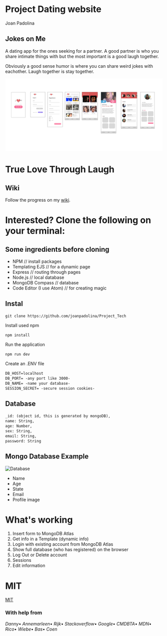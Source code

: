 # Project Dating website
Joan Padolina
## Jokes on Me 

A dating app for the ones seeking for a partner. A good partner is who you share intimate things with but the most important is a good laugh together.

Obviously a good sense humor is where you can share weird jokes with eachother. Laugh together is stay together.

![Wireflow app](https://github.com/joanpadolina/Project_Tech/blob/master/documentatie/Jome-branding-sketch.png)

# True Love Through Laugh

## Wiki

Follow the progress on my [wiki](https://github.com/joanpadolina/Project_Tech.wiki.git).

# Interested? Clone the following on your terminal:

## Some ingredients before cloning

* NPM // install packages
* Templating EJS  // for a dynamic page
* Express // routing through pages
* Node.js // local database
* MongoDB Compass // database 
* Code Editor (I use Atom) // for creating magic

## Instal 

```
git clone https://github.com/joanpadolina/Project_Tech
```

Install used npm
```
npm install
```
Run the application
```
npm run dev
```
Create an .ENV file
```
DB_HOST=localhost
DB_PORT= -any port like 3000-  
DB_NAME= -name your database- 
SESSION_SECRET= -secure session cookies-
```
## Database
```
_id: (object id, this is generated by mongoDB),
name: String,
age: Number,
sex: String,
email: String,
password: String

```

## Mongo Database Example

![Database](https://i.imgur.com/vMubu7j.png)
* Name
* Age
* State
* Email
* Profile image

# What's working
1. Insert form to MongoDB Atlas
1. Get info in a Template (dynamic info)
1. Login with existing account from MongoDB Atlas
1. Show full database (who has registered) on the browser
1. Log Out or Delete account
1. Sessions
1. Edit information




# MIT
[MIT](https://github.com/joanpadolina/Project_Tech/blob/master/LICENSE)


### With help from
_Danny_•
_Annemarleen_•
_Rijk_•
_Stackoverflow_•
_Google_•
_CMDBTA_•
_MDN_•
_Rico_•
_Wiebe_•
_Bas_•
_Coen_
